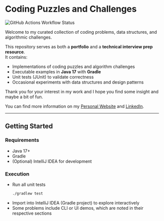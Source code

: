 # Coding Puzzles and Challenges

![GitHub Actions Workflow Status](https://img.shields.io/github/actions/workflow/status/8bitalex/coding-puzzles-and-challenges/gradle.yml)

Welcome to my curated collection of coding problems, data structures, and algorithmic challenges.

This repository serves as both a **portfolio** and a **technical interview prep resource**.  
It contains:
- Implementations of coding puzzles and algorithm challenges
- Executable examples in **Java 17** with **Gradle**
- Unit tests (JUnit) to validate correctness
- Occasional experiments with data structures and design patterns

Thank you for your interest in my work and I hope you find some insight and maybe a bit of fun.

You can find more information on my [Personal Website](https://www.alexsalerno.dev/) and [LinkedIn](https://www.linkedin.com/in/8bitalex/).

---

## Getting Started

### Requirements
- Java 17+
- Gradle
- (Optional) IntelliJ IDEA for development

### Execution
- Run all unit tests
  ```bash
  ./gradlew test 
  ```
- Import into IntelliJ IDEA (Gradle project) to explore interactively
- Some problems include CLI or UI demos, which are noted in their respective sections